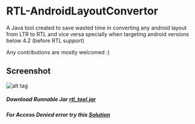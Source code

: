# RTL-AndroidLayoutConvertor
A Java tool created to save wasted time in converting any android layout from LTR to RTL and vice versa specially when targeting android versions below 4.2 (before RTL support)

Any contributions are mostly welcomed :)

## Screenshot

![alt tag](https://github.com/abdallaadelessa/RTL-LayoutConvertor/blob/master/screenshots/screenshot1.png)

##### Download Runnable Jar [rtl_tool.jar](https://github.com/abdallaadelessa/RTL-AndroidLayoutConvertor/tree/master/build/rtl_tool.jar)

##### For Access Denied error try this [Solution](http://stackoverflow.com/questions/7865160/access-is-denied-while-compiling-java-on-windows#answer-12462297)
